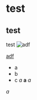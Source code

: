 # test
## test
test
![adf](http://vapa.org.vn/uploads/Article/hoangtrang/2017/10/27/hinh-anh-dep-1-1.jpg)

[adf](http://vapa.org.vn/uploads/Article/hoangtrang/2017/10/27/hinh-anh-dep-1-1.jpg)

* a
* b
* c
*a*
**a**
*a*

_a_
